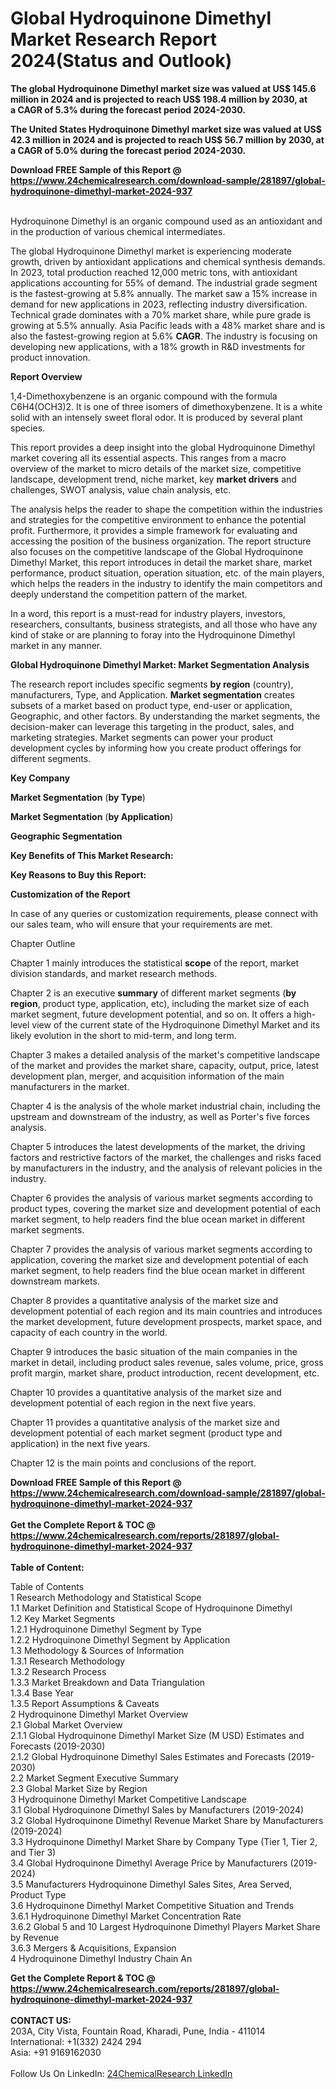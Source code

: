 <h1>Global Hydroquinone Dimethyl Market Research Report 2024(Status and Outlook)</h1><p><strong>The global Hydroquinone Dimethyl market size was valued at US$ 145.6 million in 2024 and is projected to reach US$ 198.4 million by 2030, at a CAGR of 5.3% during the forecast period 2024-2030.</strong></p><p>
</p><p><strong>The United States Hydroquinone Dimethyl market size was valued at US$ 42.3 million in 2024 and is projected to reach US$ 56.7 million by 2030, at a CAGR of 5.0% during the forecast period 2024-2030.</strong></p><div><b>Download FREE Sample of this Report @ 
            <a href="https://www.24chemicalresearch.com/download-sample/281897/global-hydroquinone-dimethyl-market-2024-937">
            https://www.24chemicalresearch.com/download-sample/281897/global-hydroquinone-dimethyl-market-2024-937</a></b></div><br><p>
</p><p>Hydroquinone Dimethyl is an organic compound used as an antioxidant and in the production of various chemical intermediates.</p><p>
</p><p>The global Hydroquinone Dimethyl market is experiencing moderate growth, driven by antioxidant applications and chemical synthesis demands. In 2023, total production reached 12,000 metric tons, with antioxidant applications accounting for 55% of demand. The industrial grade segment is the fastest-growing at 5.8% annually. The market saw a 15% increase in demand for new applications in 2023, reflecting industry diversification. Technical grade dominates with a 70% market share, while pure grade is growing at 5.5% annually. Asia Pacific leads with a 48% market share and is also the fastest-growing region at 5.6% <strong>CAGR</strong>. The industry is focusing on developing new applications, with a 18% growth in R&amp;D investments for product innovation.</p><p>
</p><p><strong>Report Overview</strong></p><p>
</p><p></p><p>
</p><p>1,4-Dimethoxybenzene is an organic compound with the formula C6H4(OCH3)2. It is one of three isomers of dimethoxybenzene. It is a white solid with an intensely sweet floral odor. It is produced by several plant species.</p><p>
</p><p>This report provides a deep insight into the global Hydroquinone Dimethyl market covering all its essential aspects. This ranges from a macro overview of the market to micro details of the market size, competitive landscape, development trend, niche market, key <strong>market drivers</strong> and challenges, SWOT analysis, value chain analysis, etc.</p><p>
</p><p>The analysis helps the reader to shape the competition within the industries and strategies for the competitive environment to enhance the potential profit. Furthermore, it provides a simple framework for evaluating and accessing the position of the business organization. The report structure also focuses on the competitive landscape of the Global Hydroquinone Dimethyl Market, this report introduces in detail the market share, market performance, product situation, operation situation, etc. of the main players, which helps the readers in the industry to identify the main competitors and deeply understand the competition pattern of the market.</p><p>
</p><p>In a word, this report is a must-read for industry players, investors, researchers, consultants, business strategists, and all those who have any kind of stake or are planning to foray into the Hydroquinone Dimethyl market in any manner.</p><p>
</p><p><strong>Global Hydroquinone Dimethyl Market: Market Segmentation Analysis</strong></p><p>
</p><p>The research report includes specific segments <strong>by region</strong> (country), manufacturers, Type, and Application. <strong>Market segmentation</strong> creates subsets of a market based on product type, end-user or application, Geographic, and other factors. By understanding the market segments, the decision-maker can leverage this targeting in the product, sales, and marketing strategies. Market segments can power your product development cycles by informing how you create product offerings for different segments.</p><p>
</p><p><strong>Key Company</strong></p><p>
</p><p>
</p><p><strong>Market Segmentation</strong> (<strong>by Type</strong>)</p><p>
</p><p>
</p><p><strong>Market Segmentation</strong> (<strong>by Application</strong>)</p><p>
</p><p>
</p><p><strong>Geographic Segmentation</strong></p><p>
</p><p>
</p><p><strong>Key Benefits of This Market Research:</strong></p><p>
</p><p>
</p><p><strong>Key Reasons to Buy this Report:</strong></p><p>
</p><p>
</p><p><strong>Customization of the Report</strong></p><p>
</p><p>In case of any queries or customization requirements, please connect with our sales team, who will ensure that your requirements are met.</p><p>
</p><p>Chapter Outline</p><p>
</p><p>Chapter 1 mainly introduces the statistical <strong>scope</strong> of the report, market division standards, and market research methods.</p><p>
</p><p>Chapter 2 is an executive <strong>summary</strong> of different market segments (<strong>by region</strong>, product type, application, etc), including the market size of each market segment, future development potential, and so on. It offers a high-level view of the current state of the Hydroquinone Dimethyl Market and its likely evolution in the short to mid-term, and long term.</p><p>
</p><p>Chapter 3 makes a detailed analysis of the market's competitive landscape of the market and provides the market share, capacity, output, price, latest development plan, merger, and acquisition information of the main manufacturers in the market.</p><p>
</p><p>Chapter 4 is the analysis of the whole market industrial chain, including the upstream and downstream of the industry, as well as Porter's five forces analysis.</p><p>
</p><p>Chapter 5 introduces the latest developments of the market, the driving factors and restrictive factors of the market, the challenges and risks faced by manufacturers in the industry, and the analysis of relevant policies in the industry.</p><p>
</p><p>Chapter 6 provides the analysis of various market segments according to product types, covering the market size and development potential of each market segment, to help readers find the blue ocean market in different market segments.</p><p>
</p><p>Chapter 7 provides the analysis of various market segments according to application, covering the market size and development potential of each market segment, to help readers find the blue ocean market in different downstream markets.</p><p>
</p><p>Chapter 8 provides a quantitative analysis of the market size and development potential of each region and its main countries and introduces the market development, future development prospects, market space, and capacity of each country in the world.</p><p>
</p><p>Chapter 9 introduces the basic situation of the main companies in the market in detail, including product sales revenue, sales volume, price, gross profit margin, market share, product introduction, recent development, etc.</p><p>
</p><p>Chapter 10 provides a quantitative analysis of the market size and development potential of each region in the next five years.</p><p>
</p><p>Chapter 11 provides a quantitative analysis of the market size and development potential of each market segment (product type and application) in the next five years.</p><p>
</p><p>Chapter 12 is the main points and conclusions of the report.</p><div><b>Download FREE Sample of this Report @ 
            <a href="https://www.24chemicalresearch.com/download-sample/281897/global-hydroquinone-dimethyl-market-2024-937">
            https://www.24chemicalresearch.com/download-sample/281897/global-hydroquinone-dimethyl-market-2024-937</a></b></div><br><div><b>Get the Complete Report & TOC @ 
            <a href="https://www.24chemicalresearch.com/reports/281897/global-hydroquinone-dimethyl-market-2024-937">
            https://www.24chemicalresearch.com/reports/281897/global-hydroquinone-dimethyl-market-2024-937</a></b></div><br>
            <b>Table of Content:</b><p>Table of Contents<br />
 1 Research Methodology and Statistical Scope<br />
 1.1 Market Definition and Statistical Scope of Hydroquinone Dimethyl<br />
 1.2 Key Market Segments<br />
 1.2.1 Hydroquinone Dimethyl Segment by Type<br />
 1.2.2 Hydroquinone Dimethyl Segment by Application<br />
 1.3 Methodology & Sources of Information<br />
 1.3.1 Research Methodology<br />
 1.3.2 Research Process<br />
 1.3.3 Market Breakdown and Data Triangulation<br />
 1.3.4 Base Year<br />
 1.3.5 Report Assumptions & Caveats<br />
 2 Hydroquinone Dimethyl Market Overview<br />
 2.1 Global Market Overview<br />
 2.1.1 Global Hydroquinone Dimethyl Market Size (M USD) Estimates and Forecasts (2019-2030)<br />
 2.1.2 Global Hydroquinone Dimethyl Sales Estimates and Forecasts (2019-2030)<br />
 2.2 Market Segment Executive Summary<br />
 2.3 Global Market Size by Region<br />
 3 Hydroquinone Dimethyl Market Competitive Landscape<br />
 3.1 Global Hydroquinone Dimethyl Sales by Manufacturers (2019-2024)<br />
 3.2 Global Hydroquinone Dimethyl Revenue Market Share by Manufacturers (2019-2024)<br />
 3.3 Hydroquinone Dimethyl Market Share by Company Type (Tier 1, Tier 2, and Tier 3)<br />
 3.4 Global Hydroquinone Dimethyl Average Price by Manufacturers (2019-2024)<br />
 3.5 Manufacturers Hydroquinone Dimethyl Sales Sites, Area Served, Product Type<br />
 3.6 Hydroquinone Dimethyl Market Competitive Situation and Trends<br />
 3.6.1 Hydroquinone Dimethyl Market Concentration Rate<br />
 3.6.2 Global 5 and 10 Largest Hydroquinone Dimethyl Players Market Share by Revenue<br />
 3.6.3 Mergers & Acquisitions, Expansion<br />
 4 Hydroquinone Dimethyl Industry Chain An</p><div><b>Get the Complete Report & TOC @ 
            <a href="https://www.24chemicalresearch.com/reports/281897/global-hydroquinone-dimethyl-market-2024-937">
            https://www.24chemicalresearch.com/reports/281897/global-hydroquinone-dimethyl-market-2024-937</a></b></div><br><b>CONTACT US:</b><br>
            203A, City Vista, Fountain Road, Kharadi, Pune, India - 411014<br>
            International: +1(332) 2424 294<br>
            Asia: +91 9169162030 <br><br>
            Follow Us On LinkedIn: <a href="https://www.linkedin.com/company/24chemicalresearch/">24ChemicalResearch LinkedIn</a>